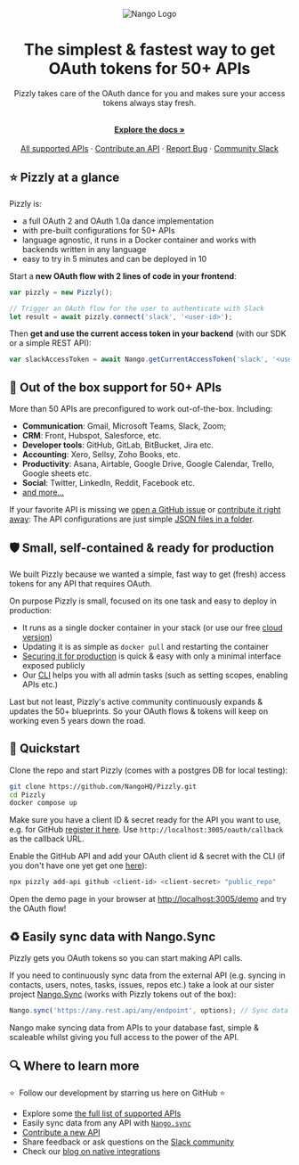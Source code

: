 <div align="center">
  
  ![Nango Logo](https://uploads-ssl.webflow.com/62a9f4a7a5a3d9ef1439982a/6311c3a48ebd85d6ed8f8f05_logo-background.png)

</div>

<h1 align="center">The simplest & fastest way to get OAuth tokens for 50+ APIs</h1>

<div align="center">
Pizzly takes care of the OAuth dance for you and makes sure your access tokens always stay fresh.
</div>

<p align="center">
    <br />
    <a href="https://docs.nango.dev" rel="dofollow"><strong>Explore the docs »</strong></a>
    <br />

  <br/>
    <a href="https://docs.nango.dev/">All supported APIs</a>
    ·
    <a href="https://github.com/nangohq/nango/issues">Contribute an API</a>
    ·
    <a href="https://github.com/nangohq/nango/issues">Report Bug</a>
    ·
    <a href="https://nango.dev/slack">Community Slack</a>
</p>

## ⭐ Pizzly at a glance
Pizzly is:
- a full OAuth 2 and OAuth 1.0a dance implementation
- with pre-built configurations for 50+ APIs
- language agnostic, it runs in a Docker container and works with backends written in any language
- easy to try in 5 minutes and can be deployed in 10

Start a **new OAuth flow with 2 lines of code in your frontend**:
```ts
var pizzly = new Pizzly();

// Trigger an OAuth flow for the user to authenticate with Slack
let result = await pizzly.connect('slack', '<user-id>');
```

Then **get and use the current access token in your backend** (with our SDK or a simple REST API):
```ts
var slackAccessToken = await Nango.getCurrentAccessToken('slack', '<user-id>'); // Always fresh & ready to use
```

## 👾 Out of the box support for 50+ APIs

More than 50 APIs are preconfigured to work out-of-the-box. Including:

- **Communication**: Gmail, Microsoft Teams, Slack, Zoom;
- **CRM**: Front, Hubspot, Salesforce, etc.
- **Developer tools**: GitHub, GitLab, BitBucket, Jira etc.
- **Accounting**: Xero, Sellsy, Zoho Books, etc.
- **Productivity**: Asana, Airtable, Google Drive, Google Calendar, Trello, Google sheets etc.
- **Social**: Twitter, LinkedIn, Reddit, Facebook etc.
- [and more...]()

If your favorite API is missing we [open a GitHub issue]() or [contribute it right away](): The API configurations are just simple [JSON files in a folder]().

## 🛡️ Small, self-contained & ready for production
We built Pizzly because we wanted a simple, fast way to get (fresh) access tokens for any API that requires OAuth.

On purpose Pizzly is small, focused on its one task and easy to deploy in production:
- It runs as a single docker container in your stack (or use our free [cloud version]())
- Updating it is as simple as `docker pull` and restarting the container
- [Securing it for production]() is quick & easy with only a minimal interface exposed publicly
- Our [CLI]() helps you with all admin tasks (such as setting scopes, enabling APIs etc.)

Last but not least, Pizzly's active community continuously expands & updates the 50+ blueprints. So your OAuth flows & tokens will keep on working even 5 years down the road.


## 🚀 Quickstart

Clone the repo and start Pizzly (comes with a postgres DB for local testing):
```bash
git clone https://github.com/NangoHQ/Pizzly.git
cd Pizzly
docker compose up
```

Make sure you have a client ID & secret ready for the API you want to use, e.g. for GitHub [register it here](https://docs.github.com/en/developers/apps/building-oauth-apps/creating-an-oauth-app). Use `http://localhost:3005/oauth/callback` as the callback URL.

Enable the GitHub API and add your OAuth client id & secret with the CLI (if you don't have one yet get one [here]()):
```bash
npx pizzly add-api github <client-id> <client-secret> "public_repo"
```

Open the demo page in your browser at [http://localhost:3005/demo](http://localhost:3005/demo) and try the OAuth flow!


## ♻️ Easily sync data with Nango.Sync
Pizzly gets you OAuth tokens so you can start making API calls.

If you need to continuously sync data from the external API (e.g. syncing in contacts, users, notes, tasks, issues, repos etc.) take a look at our sister project [Nango.Sync](https://github.com/NangoHQ/nango) (works with Pizzly tokens out of the box):
```ts
Nango.sync('https://any.rest.api/any/endpoint', options); // Sync data from endpoint to your DB & keep it fresh
```
Nango make syncing data from APIs to your database fast, simple & scaleable whilst giving you full access to the power of the API.

## 🔍 Where to learn more

⭐  Follow our development by starring us here on GitHub ⭐

-   Explore some [the full list of supported APIs](https://docs.nango.dev)
-   Easily sync data from any API with [`Nango.sync`](https://github.com/NangoHQ/nango)
-   [Contribute a new API]()
-   Share feedback or ask questions on the [Slack community](https://nango.dev/slack)
-   Check our [blog on native integrations](https://www.nango.dev/blog)
